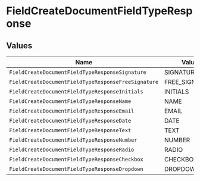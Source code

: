 # FieldCreateDocumentFieldTypeResponse


## Values

| Name                                                | Value                                               |
| --------------------------------------------------- | --------------------------------------------------- |
| `FieldCreateDocumentFieldTypeResponseSignature`     | SIGNATURE                                           |
| `FieldCreateDocumentFieldTypeResponseFreeSignature` | FREE_SIGNATURE                                      |
| `FieldCreateDocumentFieldTypeResponseInitials`      | INITIALS                                            |
| `FieldCreateDocumentFieldTypeResponseName`          | NAME                                                |
| `FieldCreateDocumentFieldTypeResponseEmail`         | EMAIL                                               |
| `FieldCreateDocumentFieldTypeResponseDate`          | DATE                                                |
| `FieldCreateDocumentFieldTypeResponseText`          | TEXT                                                |
| `FieldCreateDocumentFieldTypeResponseNumber`        | NUMBER                                              |
| `FieldCreateDocumentFieldTypeResponseRadio`         | RADIO                                               |
| `FieldCreateDocumentFieldTypeResponseCheckbox`      | CHECKBOX                                            |
| `FieldCreateDocumentFieldTypeResponseDropdown`      | DROPDOWN                                            |